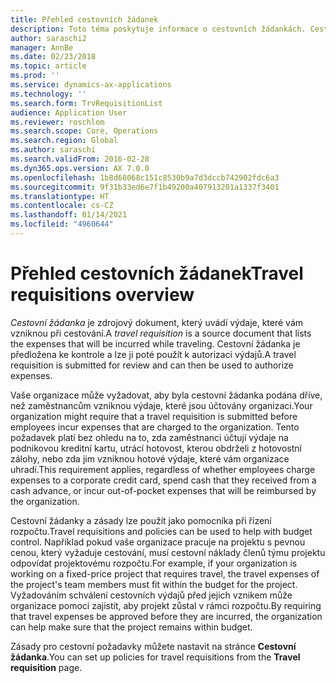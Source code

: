 ```yaml
---
title: Přehled cestovních žádanek
description: Toto téma poskytuje informace o cestovních žádankách. Cestovní žádanka dokumentuje plánované cestovní výdaje.
author: saraschi2
manager: AnnBe
ms.date: 02/23/2018
ms.topic: article
ms.prod: ''
ms.service: dynamics-ax-applications
ms.technology: ''
ms.search.form: TrvRequisitionList
audience: Application User
ms.reviewer: roschlom
ms.search.scope: Core, Operations
ms.search.region: Global
ms.author: saraschi
ms.search.validFrom: 2016-02-28
ms.dyn365.ops.version: AX 7.0.0
ms.openlocfilehash: 1b8d68068c151c8530b9a7d3dccb742902fdc6a3
ms.sourcegitcommit: 9f31b33ed6e7f1b49200a407913201a1337f3401
ms.translationtype: HT
ms.contentlocale: cs-CZ
ms.lasthandoff: 01/14/2021
ms.locfileid: "4960644"
---
```

# <a name="travel-requisitions-overview"></a><span data-ttu-id="92b25-104">Přehled cestovních žádanek</span><span class="sxs-lookup"><span data-stu-id="92b25-104">Travel requisitions overview</span></span>

<span data-ttu-id="92b25-105">*Cestovní žádanka* je zdrojový dokument, který uvádí výdaje, které vám vzniknou při cestování.</span><span class="sxs-lookup"><span data-stu-id="92b25-105">A *travel requisition* is a source document that lists the expenses that will be incurred while traveling.</span></span> <span data-ttu-id="92b25-106">Cestovní žádanka je předložena ke kontrole a lze ji poté použít k autorizaci výdajů.</span><span class="sxs-lookup"><span data-stu-id="92b25-106">A travel requisition is submitted for review and can then be used to authorize expenses.</span></span>

<span data-ttu-id="92b25-107">Vaše organizace může vyžadovat, aby byla cestovní žádanka podána dříve, než zaměstnancům vzniknou výdaje, které jsou účtovány organizaci.</span><span class="sxs-lookup"><span data-stu-id="92b25-107">Your organization might require that a travel requisition is submitted before employees incur expenses that are charged to the organization.</span></span> <span data-ttu-id="92b25-108">Tento požadavek platí bez ohledu na to, zda zaměstnanci účtují výdaje na podnikovou kreditní kartu, utrácí hotovost, kterou obdrželi z hotovostní zálohy, nebo zda jim vzniknou hotové výdaje, které vám organizace uhradí.</span><span class="sxs-lookup"><span data-stu-id="92b25-108">This requirement applies, regardless of whether employees charge expenses to a corporate credit card, spend cash that they received from a cash advance, or incur out-of-pocket expenses that will be reimbursed by the organization.</span></span>

<span data-ttu-id="92b25-109">Cestovní žádanky a zásady lze použít jako pomocníka při řízení rozpočtu.</span><span class="sxs-lookup"><span data-stu-id="92b25-109">Travel requisitions and policies can be used to help with budget control.</span></span> <span data-ttu-id="92b25-110">Například pokud vaše organizace pracuje na projektu s pevnou cenou, který vyžaduje cestování, musí cestovní náklady členů týmu projektu odpovídat projektovému rozpočtu.</span><span class="sxs-lookup"><span data-stu-id="92b25-110">For example, if your organization is working on a fixed-price project that requires travel, the travel expenses of the project's team members must fit within the budget for the project.</span></span> <span data-ttu-id="92b25-111">Vyžadováním schválení cestovních výdajů před jejich vznikem může organizace pomoci zajistit, aby projekt zůstal v rámci rozpočtu.</span><span class="sxs-lookup"><span data-stu-id="92b25-111">By requiring that travel expenses be approved before they are incurred, the organization can help make sure that the project remains within budget.</span></span>

<span data-ttu-id="92b25-112">Zásady pro cestovní požadavky můžete nastavit na stránce **Cestovní žádanka**.</span><span class="sxs-lookup"><span data-stu-id="92b25-112">You can set up policies for travel requisitions from the **Travel requisition** page.</span></span>
